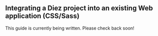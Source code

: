 ## Integrating a Diez project into an existing Web application (CSS/Sass)

<div class="aside">
This guide is currently being written. Please check back soon!
</div>